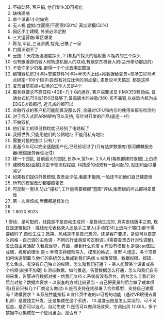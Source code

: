 1. 不搞动环, 客户搞, 他们专注3D可视化
2. 缺啥建啥
3. 单个设备1小时做完
4. 无人机   虚拟(立面图|平面图)(50%)     真实建模(50%)
5. 园区手工建模, 外景必须定制
6. 三大运营商/军区爆发
7. 陈龙,军区,三证资质,挂壳,已搞了一家
8. 门窗识别不了
9. 云图: 1.天花板温湿度探头,    2.(机柜?)探头的辐射量    3.柜内的三个探头
10. 也有跟漫游机器人和轨道机器人的联动,有跟京东机器人的(兰州移动那边的)
11. 不管你多少机柜,都得一个个点去绑定数据
12. 编辑器机房2小时+安装软件1小时+半天内上线+推数据给麦景+现场工程师点点绑定+100个柜子(自然有对应比例的测点量), 麦景说半天搞定. 都是这样
13. 麦景目前实施+驻场的工作人员是4个
14. 服务器要求不高双核+4GB+几十G的运存, 客户端要求显卡MX350移动端, 普通台式机750或1150已经够了,最高版本的谷歌/360, IE不兼容,以谷歌内核为主EDGE火狐都行, 近几点的都可以
15. 金融行业的客户机可能配置没那么好, 金融对CPU和内存的使用率都有检测的
16. 对于嵌入式屏ARM架构可以支持, 有针对开发的产品(底座一样)
17. 不做双机
18. 他们军工的项目颗粒度已经到了电路板了
19. 我搭世界,只能用他们的公网地址,不能用私有地址
20. 需要对接的接口 只有几个
21. 麦基今年可以完全适配国产化,已经验证过了(只有达梦数据库/银河麒麟服务器/统信服务器验证过)
22. 建一个园区, 目前最大的园区,长2km,宽1km, 2.5人月(每栋都建的很细),上白栋
23. 建模规格(面数)决定卡顿流程程度, 科技感的动效有一些可配的, 贴图和面尽量减少
24. 如果我们提供外景模型,麦景会评估,看能不能用,一般还不如他们自己建更快
25. 所有的模型改动都要照麦景
26. 可定制一套UI,防止"撞衫",工作量需要根据"蓝图"评估,像面板的样式都得麦景改
27. 第一次麻烦点,后面都是标准化
29. 
30. 1
8020 8025


1.管线，是可配的，线路是不是自动生成的
	- 是自动生成的, 真实走线版本之前, 现在是逻辑拓扑
	- 跳线无论表格录入还是手工录入(手动在3D上选两个端口)都不需要编码了,自动生成
2.效果、风格是不是自己想的，还是客户要求，是否可以自定义风格
	- 自己调的主色调
	- 不同的行业类型可定制调UI(需要麦景去针对性调整),没法自由灵活配
3.我搭世界，界面，组到什么程度
	a.有没有模板
	b.是否cad图生成墙，机房的墙体        是
	c.手否支持模型导入，模型的格式、类型
4.组态，多个项目如何快速配置
5.他们的系统怎么集成到我们系统
	a.权限管理，数据权限、按钮，怎么集成，有没有自己独立的权限，怎么和我们打通？
	- 某人能管某个设备或某个机柜(直接不加载)
	b.测点数据，如何推送，告警数据怎么打通，怎么和我们自有的采集，告警进行数据对接
	- 给我们文档
	c.系统有没有后台，后台怎么与我们的后台对接？数据库要求
	- 以嵌套的方式比较妥当
	- 自己把麦景的后台做了成本很高(目前只有几个厂商这么做过)
6.是否支持在线部署
7.合作模型，支持自己建模吗？建模要求？
8.系统性能指标
9.宣传页中说的vr可视的功能（通过VR眼镜去看机房）是要独立开发，还是集成在这个系统，
10.温度云图是怎么实现的，可不可组态，是否可以选点，自动生成
11.是否可以做风场效果，空调出风
12.GIS，多个数据中心集成在一个应用里面，是否有？